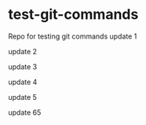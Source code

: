 # test-git-commands
Repo for testing git commands
update 1

update 2

update 3

update 4

update 5

update 65
